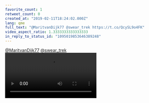 ```yaml
---
favorite_count: 1
retweet_count: 0
created_at: "2019-02-11T18:24:02.000Z"
lang: qme
full_text: "@MaritvanDijk77 @swear_trek https://t.co/QcySL9o4FK"
video_aspect_ratio: 1.3333333333333333
in_reply_to_status_id: "1095019853646389248"
---
```


[@MaritvanDijk77](https://twitter.com/MaritvanDijk77)
[@swear_trek](https://twitter.com/swear_trek)
![Embedded Video](https://twitter-media-coderbyheart.s3.eu-north-1.amazonaws.com/1095025683934441483-DzJQCfrX0AImqdc.mp4)
